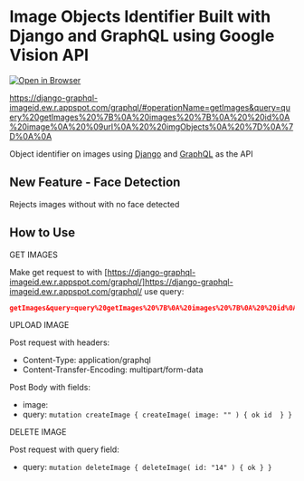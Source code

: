 # Image Objects Identifier Built with Django and GraphQL using Google Vision API

[![Open in Browser][shell_img]][shell_link]

[shell_img]: http://gstatic.com/cloudssh/images/open-btn.png
[shell_link]: https://django-graphql-imageid.ew.r.appspot.com

https://django-graphql-imageid.ew.r.appspot.com/graphql/#operationName=getImages&query=query%20getImages%20%7B%0A%20images%20%7B%0A%20%20id%0A%20image%0A%20%09url%0A%20%20imgObjects%0A%20%7D%0A%7D%0A%0A

Object identifier on images using [Django](https://www.djangoproject.com/) 
and [GraphQL](https://graphql.org/) as the API


## New Feature - Face Detection
Rejects images without with no face detected

## How to Use

GET IMAGES

Make get request to with [https://django-graphql-imageid.ew.r.appspot.com/graphql/]https://django-graphql-imageid.ew.r.appspot.com/graphql/
use query:

```json
getImages&query=query%20getImages%20%7B%0A%20images%20%7B%0A%20%20id%0A%20image%0A%20%09url%0A%20%20imgObjects%0A%20%7D%0A%7D%0A%0A
```

UPLOAD IMAGE

Post request with headers:
 - Content-Type: application/graphql
 - Content-Transfer-Encoding: multipart/form-data

 Post Body with fields:
  - image: <your image file>
  - query: ```mutation createImage {
    createImage(
        image: ""
    ) {
        ok
        id 
    }
}```


DELETE IMAGE

Post request with query field:
- query: ```mutation deleteImage {
    deleteImage(
        id: "14"
) {
        ok
    }
}```